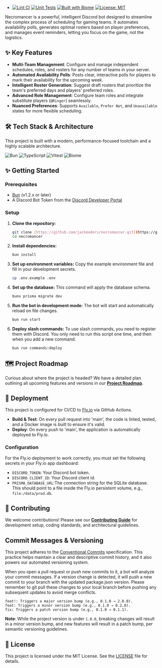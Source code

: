 - [![Lint CI](https://github.com/jackmaders/necromancer/actions/workflows/lint.yml/badge.svg)](https://github.com/jackmaders/necromancer/actions/workflows/lint.yml) [![Unit Tests](https://github.com/jackmaders/necromancer/actions/workflows/test.yml/badge.svg)](https://github.com/jackmaders/necromancer/actions/workflows/test.yml) [![Built with Biome](https://img.shields.io/badge/built%20with-Biome-60A5FA?logo=biome&style=flat)](https://biomejs.dev/) [![License: MIT](https://img.shields.io/badge/License-MIT-yellow.svg)](https://opensource.org/licenses/MIT)

Necromancer is a powerful, intelligent Discord bot designed to streamline the complex process of scheduling for gaming teams. It automates availability polls, generates optimal rosters based on player preferences, and manages event reminders, letting you focus on the game, not the logistics.

## ✨ Key Features

- **Multi-Team Management**: Configure and manage independent schedules, roles, and rosters for any number of teams in your server.
- **Automated Availability Polls**: Posts clear, interactive polls for players to mark their availability for the upcoming week.
- **Intelligent Roster Generation**: Suggest draft rosters that prioritize the team's preferred days and players' preferred roles.
- **Advanced Role Management**: Configure team roles and integrate substitute players (`@Ringer`) seamlessly.
- **Nuanced Preferences**: Supports `Available`, `Prefer Not`, and `Unavailable` states for more flexible scheduling.

## 🛠️ Tech Stack & Architecture

This project is built with a modern, performance-focused toolchain and a highly scalable architecture.

![Bun](https://img.shields.io/badge/Bun-%23000000.svg?style=for-the-badge&logo=bun)
![TypeScript](https://img.shields.io/badge/typescript-%23007ACC.svg?style=for-the-badge&logo=typescript&logoColor=white)
![Vitest](https://img.shields.io/badge/vitest-%236E9F18.svg?style=for-the-badge&logo=vitest&logoColor=white)
![Biome](https://img.shields.io/badge/biome-60A5FA?style=for-the-badge&logo=biome&logoColor=white)

## ✨ Getting Started

### Prerequisites

- [Bun](https://bun.sh/) (v1.2.x or later)
- A Discord Bot Token from the [Discord Developer Portal](https://discord.com/developers/applications)

### Setup

1.  **Clone the repository:**

    ```bash
    git clone [https://github.com/jackmaders/necromancer.git](https://github.com/jackmaders/necromancer.git)
    cd necromancer
    ```

2.  **Install dependencies:**

    ```bash
    bun install
    ```

3.  **Set up environment variables:**
    Copy the example environment file and fill in your development secrets.

    ```bash
    cp .env.example .env
    ```

4.  **Set up the database:**
    This command will apply the database schema.

    ```bash
    bunx prisma migrate dev
    ```

5.  **Run the bot in development mode:**
    The bot will start and automatically reload on file changes.

    ```bash
    bun run start
    ```

6.  **Deploy slash commands:**
    To use slash commands, you need to register them with Discord. You only need to run this script one time, and then when you add a new command.
    ```bash
    bun run commands:deploy
    ```

## 🗺️ Project Roadmap

Curious about where the project is headed? We have a detailed plan outlining all upcoming features and versions in our [**Project Roadmap**](./docs/ROADMAP.md).

## 🚀 Deployment

This project is configured for CI/CD to [Fly.io](https://fly.io/) via GitHub Actions.

- **Build & Test**: On every pull request into 'main', the code is linted, tested, and a Docker image is built to ensure it's valid.
- **Deploy**: On every push to 'main', the application is automatically deployed to Fly.io.

### Configuration

For the Fly.io deployment to work correctly, you must set the following secrets in your Fly.io app dashboard:

- `DISCORD_TOKEN`: Your Discord bot token.
- `DISCORD_CLIENT_ID`: Your Discord client id.
- `PRISMA_DATABASE_URL`:The connection string for the SQLite database. This should point to a file inside the Fly.io persistent volume, e.g., `file:/data/prod.db`.

## 🤝 Contributing

We welcome contributions! Please see our [**Contributing Guide**](./docs/CONTRIBUTING.md) for development setup, coding standards, and architectural guidelines.

## Commit Messages & Versioning

This project adheres to the [Conventional Commits](https://www.conventionalcommits.org/) specification. This practice helps maintain a clear and descriptive commit history, and it also powers our automated versioning system.

When you open a pull request or push new commits to it, a bot will analyze your commit messages. If a version change is detected, it will push a new commit to your branch with the updated package.json version. Please remember to git pull these changes to your local branch before pushing any subsequent updates to avoid merge conflicts.

```
feat!: Triggers a major version bump (e.g., 0.1.0 → 2.0.0).
feat: Triggers a minor version bump (e.g., 0.1.0 → 0.2.0).
fix: Triggers a patch version bump (e.g., 0.1.0 → 0.1.1).
```

**Note**: While the project version is under `1.0.0`, breaking changes will result in a minor version bump, and new features will result in a patch bump, per semantic versioning guidelines.

## 📄 License

This project is licensed under the MIT License. See the [LICENSE](./LICENSE) file for details.
